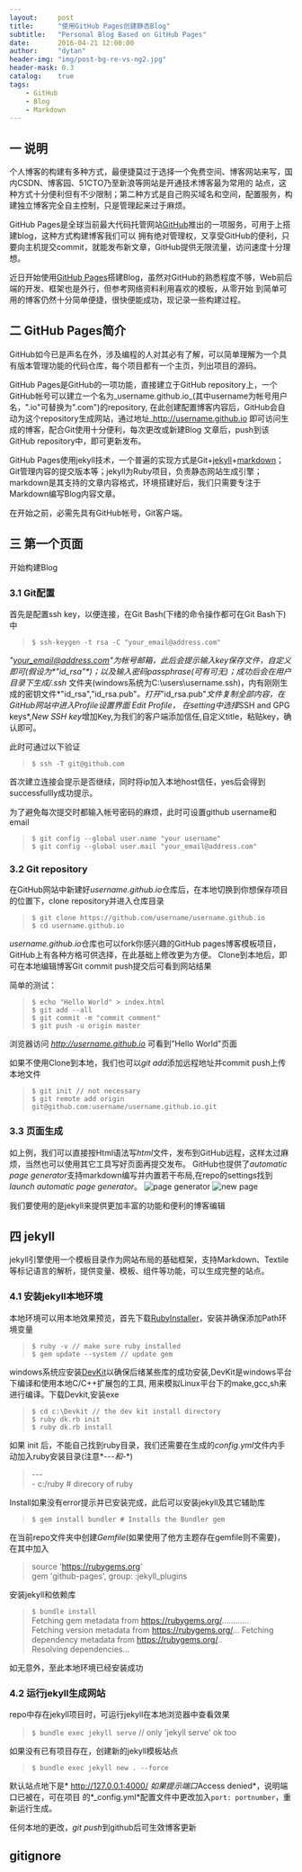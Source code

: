 ```yaml
---
layout:     post
title:      "使用GitHub Pages创建静态Blog"
subtitle:   "Personal Blog Based on GitHub Pages"
date:       2016-04-21 12:00:00
author:     "dytan"
header-img: "img/post-bg-re-vs-ng2.jpg"
header-mask: 0.3
catalog:    true
tags:
    - GitHub
    - Blog
    - Markdown
---
```


<script type="text/javascript" src="http://cdn.mathjax.org/mathjax/latest/MathJax.js?config=default"></script>

## 一 说明

个人博客的构建有多种方式，最便捷莫过于选择一个免费空间、博客网站来写，国内CSDN、博客园、51CTO乃至新浪等网站是开通技术博客最为常用的
站点，这种方式十分便利但有不少限制；第二种方式是自己购买域名和空间，配置服务，构建独立博客完全自主控制，只是管理起来过于麻烦。

GitHub Pages是全球当前最大代码托管网站[GitHub](https://www.github.com)推出的一项服务，可用于上搭建blog，这种方式构建博客我们可以
拥有绝对管理权，又享受GitHub的便利，只要向主机提交commit，就能发布新文章，GitHub提供无限流量，访问速度十分理想。

近日开始使用[GitHub Pages](https://pages.github.com/)搭建Blog，虽然对GitHub的熟悉程度不够，Web前后端的开发、框架也是外行，但参考网络资料利用喜欢的模板，从零开始
到简单可用的博客仍然十分简单便捷，很快便能成功，现记录一些构建过程。

## 二 GitHub Pages简介

GitHub如今已是声名在外，涉及编程的人对其必有了解，可以简单理解为一个具有版本管理功能的代码仓库，每个项目都有一个主页，列出项目的源码。

GitHub Pages是GitHub的一项功能，直接建立于GitHub repository上，一个GitHub帐号可以建立一个名为_username.github.io_(其中username为帐号用户名，".io"可替换为".com")的repository,
在此创建配置博客内容后，GitHub会自动为这个repository生成网站，通过地址_http://username.github.io 即可访问生成的博客，配合Git使用十分便利，每次更改或新建Blog
文章后，push到该GitHub repository中，即可更新发布。

GitHub Pages使用jekyll技术，一个普遍的实现方式是Git+[jekyll](http://jekyllbootstrap.com/usage/jekyll-quick-start.html)+[markdown](http://wowubuntu.com/markdown)；
Git管理内容的提交版本等；jekyll为Ruby项目，负责静态网站生成引擎；markdown是其支持的文章内容格式，环境搭建好后，我们只需要专注于Markdown编写Blog内容文章。

在开始之前，必需先具有GitHub帐号，Git客户端。

## 三 第一个页面

开始构建Blog

### 3.1 Git配置

首先是配置ssh key，以便连接，在Git Bash(下绪的命令操作都可在Git Bash下)中

>`$ ssh-keygen -t rsa -C "your_email@address.com"` 

_"your_email@address.com"_为帐号邮箱，此后会提示输入key保存文件，自定义即可(假设为*"id_rsa"*)；以及输入密码passphrase(可有可无)；成功后会在用户目录下生成_/.ssh_
文件夹(windows系统为C:\users\username\.ssh)，内有刚刚生成的密钥文件*"id_rsa","id_rsa.pub"*。打开*"id_rsa.pub"*文件复制全部内容，在GitHub网站中进入Profile设置界面 Edit Profile，
在setting中选择*SSH and GPG keys*,*New SSH key*增加Key,为我们的客户端添加信任,自定义title，粘贴key，确认即可。

此时可通过以下验证

> `$ ssh -T git@github.com`

首次建立连接会提示是否继续，同时将ip加入本地host信任，yes后会得到successfullly成功提示。

为了避免每次提交时都输入帐号密码的麻烦，此时可设置github username和email

>   `$ git config --global user.name "your username"`           
    `$ git config --global user.mail "your_email@address.com"`
   
### 3.2 Git repository

在GitHub网站中新建好*username.github.io*仓库后，在本地切换到你想保存项目的位置下，clone repository并进入仓库目录

>`$ git clone https://github.com/username/username.github.io`      
 `$ cd username.github.io`
 
*username.github.io*仓库也可以fork你感兴趣的GitHub pages博客模板项目，GitHub上有各种方格可供选择，在此基础上修改更为方便。
Clone到本地后，即可在本地编辑博客Git commit push提交后可看到网站结果

简单的测试：

> `$ echo "Hello World" > index.html`    
  `$ git add --all`    
  `$ git commit -m "commit comment"`    
  `$ git push -u origin master`
 
浏览器访问 *http://username.github.io* 可看到”Hello World"页面

如果不使用Clone到本地，我们也可以*git add*添加远程地址并commit push上传本地文件

> `$ git init // not necessary`    
> `$ git remote add origin git@github.com:username/username.github.io.git`

### 3.3 页面生成

如上例，我们可以直接按Html语法写*html*文件，发布到GitHub远程，这样太过麻烦，当然也可以使用其它工具写好页面再提交发布。
GitHub也提供了*automatic page generator*支持markdown编写并内置若干布局,在repo的settings找到*launch automatic page generator*。
![page generator](/img/post-2016/github_pages/page_generator.jpg)
![new page](/img/post-2016/github_pages/new_page.jpg)

我们要使用的是jekyll来提供更加丰富的功能和便利的博客编辑

## 四 jekyll 

jekyll引擎使用一个模板目录作为网站布局的基础框架，支持Markdown、Textile等标记语言的解析，提供变量、模板、组件等功能，可以生成完整的站点。

### 4.1 安装jekyll本地环境

本地环境可以用本地效果预览，首先下载[RubyInstaller](http://rubyinstaller.org/downloads)，安装并确保添加Path环境变量

> `$ ruby -v // make sure ruby installed`     
  `$ gem update --system // update gem`

windows系统应安装[DevKit](http://rubyinstaller.org/downloads)以确保后绪某些库的成功安装,DevKit是windows平台下编译和使用本地C/C++扩展包的工具,
用来模拟Linux平台下的make,gcc,sh来进行编译。下载Devkit,安装exe

> `$ cd c:\Devkit // the dev kit install directory`    
  `$ ruby dk.rb init`    
  `$ ruby dk.rb install`  
  
如果 init 后，不能自己找到ruby目录，我们还需要在生成的*config.yml*文件内手动加入ruby安装目录(注意*---*和*-*)

> \---    
  \- c:/ruby  # direcory of ruby

Install如果没有error提示并已安装完成，此后可以安装jekyll及其它辅助库

> `$ gem install bundler # Installs the Bundler gem`
 
在当前repo文件夹中创建*Gemfile*(如果使用了他方主题存在gemfile则不需要)，在其中加入

>  source 'https://rubygems.org'    
gem 'github-pages', group: :jekyll_plugins

安装jekyll和依赖库

> `$ bundle install`    
Fetching gem metadata from https://rubygems.org/............    
Fetching version metadata from https://rubygems.org/... 
Fetching dependency metadata from https://rubygems.org/..   
Resolving dependencies...

如无意外，至此本地环境已经安装成功

### 4.2 运行jekyll生成网站

repo中存在jekyll项目时，可运行jekyll在本地浏览器中查看效果

> `$ bundle exec jekyll serve` // only 'jekyll serve' ok too

如果没有已有项目存在，创建新的jekyll模板站点

> `$ bundle exec jekyll new . --force`

默认站点地下是* http://127.0.0.1:4000/ *如果提示端口*Access denied*，说明端口已被在，可在项目
的*\_config.yml*配置文件中更改加入`port: portnumber`，重新运行生成。

任何本地的更改，*git push*到github后可生效博客更新

## gitignore


 
 


 








